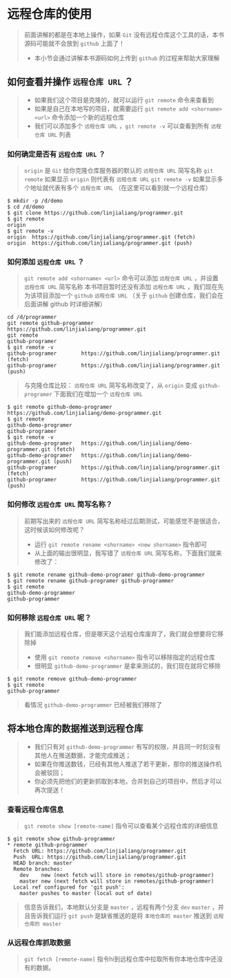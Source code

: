 # 远程仓库的使用
> 前面讲解的都是在本地上操作，如果 `Git` 没有远程仓库这个工具的话，本书源码可能就不会放到 `github` 上面了！
> - 本小节会通过讲解本书源码如何上传到 `github` 的过程来帮助大家理解

## 如何查看并操作 `远程仓库 URL` ？
> - 如果我们这个项目是克隆的，就可以运行 `git remote` 命令来查看到
> - 如果是自己在本地写的项目，就需要运行 `git remote add <shorname> <url>` 命令添加一个新的远程仓库
> - 我们可以添加多个 `远程仓库 URL` ，`git remote -v` 可以查看到所有 `远程仓库 URL` 列表

### 如何确定是否有 `远程仓库 URL` ？
> `origin` 是 `Git` 给你克隆仓库服务器的默认的 `远程仓库 URL` 简写名称
> `git remote` 如果显示 `origin` 则代表有 `远程仓库 URL`
> `git remote -v` 如果显示多个地址就代表有多个 `远程仓库 URL` （在这里可以看到就一个远程仓库）

```shell
$ mkdir -p /d/demo
$ cd /d/demo
$ git clone https://github.com/linjialiang/programmer.git
$ git remote
origin
$ git remote -v
origin  https://github.com/linjialiang/programmer.git (fetch)
origin  https://github.com/linjialiang/programmer.git (push)
```

### 如何添加 `远程仓库 URL` ？
> `git remote add <shorname> <url>` 命令可以添加 `远程仓库 URL` ，并设置 `远程仓库 URL` 简写名称
> 本书项目暂时还没有添加 `远程仓库 URL` ，我们现在先为该项目添加一个 `github`  `远程仓库 URL` （关于 `github` 创建仓库，我们会在后面讲解 github 时详细讲解）

```shell
cd /d/programmer
git remote github-programmer https://github.com/linjialiang/programmer.git
git remote
github-programer
$ git remote -v
github-programer        https://github.com/linjialiang/programmer.git (fetch)
github-programer        https://github.com/linjialiang/programmer.git (push)
```

> 与克隆仓库比较： `远程仓库 URL` 简写名称改变了，从 `origin` 变成 `github-programer`
> 下面我们在增加一个 `远程仓库 URL`

```shell
$ git remote github-demo-programer https://github.com/linjialiang/demo-programmer.git
$ git remote
github-demo-programer
github-programer
$ git remote -v
github-demo-programer   https://github.com/linjialiang/demo-programmer.git (fetch)
github-demo-programer   https://github.com/linjialiang/demo-programmer.git (push)
github-programer        https://github.com/linjialiang/programmer.git (fetch)
github-programer        https://github.com/linjialiang/programmer.git (push)
```

### 如何修改 `远程仓库 URL` 简写名称？
> 前期写出来的 `远程仓库 URL` 简写名称经过后期测试，可能感觉不是很适合，这时候该如何修改呢？
> - 运行 `git remote rename <shorname> <new shorname>` 指令即可
> - 从上面的输出很明显，我写错了 `远程仓库 URL` 简写名称，下面我们就来修改了：

```shell
$ git remote rename github-demo-programer github-demo-programmer
$ git remote rename github-programer github-programmer
$ git remote
github-demo-programmer
github-programmer
```

### 如何移除 `远程仓库 URL` 呢？
> 我们能添加远程仓库，但是哪天这个远程仓库废弃了，我们就会想要将它移除掉
> - 使用 `git remote remove <shorname>` 指令可以移除指定的远程仓库
> - 很明显 `github-demo-programmer` 是拿来测试的，我们现在就将它移除

```shell
$ git remote remove github-demo-programmer
$ git remote
github-programmer
```

> 看情况 `github-demo-programmer` 已经被我们移除了

## 将本地仓库的数据推送到远程仓库
> - 我们只有对 `github-demo-programmer` 有写的权限，并且同一时刻没有其他人在推送数据，才能完成推送；
> - 如果在你推送数钱，已经有其他人推送了若干更新，那你的推送操作机会被驳回；
> - 你必须先把他们的更新抓取到本地，合并到自己的项目中，然后才可以再次提送！

### 查看远程仓库信息
> `git remote show [remote-name]` 指令可以查看某个远程仓库的详细信息

```shell
$ git remote show github-programmer
* remote github-programmer
  Fetch URL: https://github.com/linjialiang/programmer.git
  Push  URL: https://github.com/linjialiang/programmer.git
  HEAD branch: master
  Remote branches:
    dev    new (next fetch will store in remotes/github-programmer)
    master new (next fetch will store in remotes/github-programmer)
  Local ref configured for 'git push':
    master pushes to master (local out of date)
```

> 信息告诉我们，本地默认分支是 `master` ，远程有两个分支 `dev` `master` ，并且告诉我们运行 `git push` 是缺省推送的是将 `本地仓库的 master` 推送到 `远程仓库的 master`

### 从远程仓库抓取数据
> `git fetch [remote-name]` 指令hi到远程仓库中拉取所有你本地仓库中还没有的数据。

